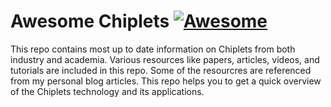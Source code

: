# Awesome Chiplets [![Awesome](https://cdn.rawgit.com/sindresorhus/awesome/d7305f38d29fed78fa85652e3a63e154dd8e8829/media/badge.svg)](https://github.com/sindresorhus/awesome)
This repo contains most up to date information on Chiplets from both industry and academia. Various resources like papers, articles, videos, and tutorials are included in this repo. Some of the resourcres are referenced from my personal blog articles. This repo helps you to get a quick overview of the Chiplets technology and its applications.
